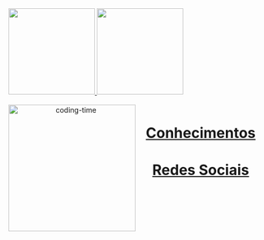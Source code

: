 <a href="https://github.com/FelipeGabrielH">
  <img height="170em" src="https://github-readme-stats.vercel.app/api?username=jao-codes&show_icons=true&theme=dark&"/>

  <img height="170em" src="https://github-readme-stats.vercel.app/api/top-langs/?username=jao-codes&theme=dark&"/>

<div  align="center"> 
  <div style="display: inline_block"><br>
    <img align="left" height="250" alt="coding-time" src="code.gif">
    <h1 align="center">Conhecimentos</h1>
    
   </div>


  <h1 align="center">Redes Sociais</h1>
    </a>
    
</div>
